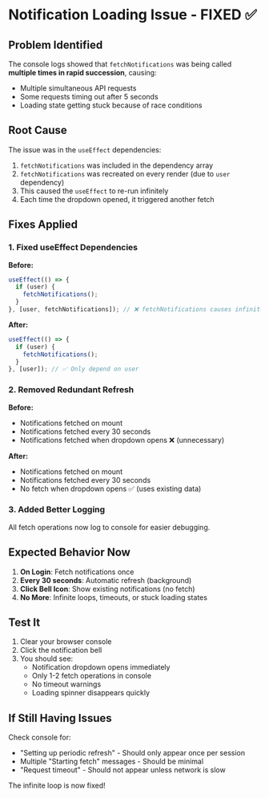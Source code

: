 # Notification Loading Issue - FIXED ✅

## Problem Identified
The console logs showed that `fetchNotifications` was being called **multiple times in rapid succession**, causing:
- Multiple simultaneous API requests
- Some requests timing out after 5 seconds
- Loading state getting stuck because of race conditions

## Root Cause
The issue was in the `useEffect` dependencies:
1. `fetchNotifications` was included in the dependency array
2. `fetchNotifications` was recreated on every render (due to `user` dependency)
3. This caused the `useEffect` to re-run infinitely
4. Each time the dropdown opened, it triggered another fetch

## Fixes Applied

### 1. Fixed useEffect Dependencies
**Before:**
```typescript
useEffect(() => {
  if (user) {
    fetchNotifications();
  }
}, [user, fetchNotifications]); // ❌ fetchNotifications causes infinite loop
```

**After:**
```typescript
useEffect(() => {
  if (user) {
    fetchNotifications();
  }
}, [user]); // ✅ Only depend on user
```

### 2. Removed Redundant Refresh
**Before:**
- Notifications fetched on mount
- Notifications fetched every 30 seconds
- Notifications fetched when dropdown opens ❌ (unnecessary)

**After:**
- Notifications fetched on mount
- Notifications fetched every 30 seconds
- No fetch when dropdown opens ✅ (uses existing data)

### 3. Added Better Logging
All fetch operations now log to console for easier debugging.

## Expected Behavior Now

1. **On Login**: Fetch notifications once
2. **Every 30 seconds**: Automatic refresh (background)
3. **Click Bell Icon**: Show existing notifications (no fetch)
4. **No More**: Infinite loops, timeouts, or stuck loading states

## Test It

1. Clear your browser console
2. Click the notification bell
3. You should see:
   - Notification dropdown opens immediately
   - Only 1-2 fetch operations in console
   - No timeout warnings
   - Loading spinner disappears quickly

## If Still Having Issues

Check console for:
- "Setting up periodic refresh" - Should only appear once per session
- Multiple "Starting fetch" messages - Should be minimal
- "Request timeout" - Should not appear unless network is slow

The infinite loop is now fixed!
